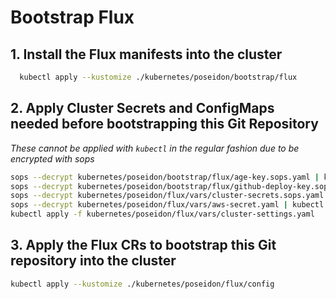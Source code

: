 # Bootstrap Flux

## 1. Install the Flux manifests into the cluster

```sh
  kubectl apply --kustomize ./kubernetes/poseidon/bootstrap/flux
```

## 2. Apply Cluster Secrets and ConfigMaps needed before bootstrapping this Git Repository

_These cannot be applied with `kubectl` in the regular fashion due to be encrypted with sops_

```sh
sops --decrypt kubernetes/poseidon/bootstrap/flux/age-key.sops.yaml | kubectl apply -f -
sops --decrypt kubernetes/poseidon/bootstrap/flux/github-deploy-key.sops.yaml | kubectl apply -f -
sops --decrypt kubernetes/poseidon/flux/vars/cluster-secrets.sops.yaml | kubectl apply -f -
sops --decrypt kubernetes/poseidon/flux/vars/aws-secret.yaml | kubectl apply -f -
kubectl apply -f kubernetes/poseidon/flux/vars/cluster-settings.yaml
```

## 3. Apply the Flux CRs to bootstrap this Git repository into the cluster

```sh
kubectl apply --kustomize ./kubernetes/poseidon/flux/config
```